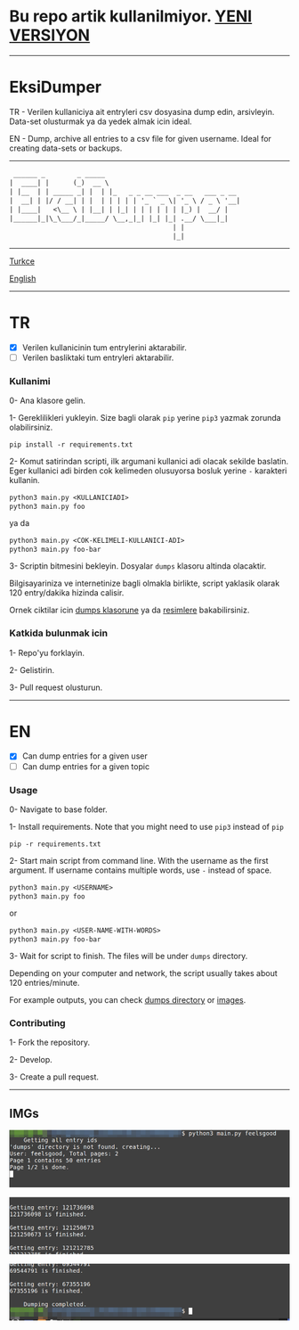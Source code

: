 # Bu repo artik kullanilmiyor. [YENI VERSIYON](https://github.com/otuva/EksiArchive)

---

# EksiDumper

TR - Verilen kullaniciya ait entryleri csv dosyasina dump edin, arsivleyin. Data-set olusturmak ya da yedek almak icin ideal.

EN - Dump, archive all entries to a csv file for given username. Ideal for creating data-sets or backups.

---

     ______ _        _ _____                                  
    |  ____| |      (_)  __ \                                 
    | |__  | | _____ _| |  | |_   _ _ __ ___  _ __   ___ _ __ 
    |  __| | |/ / __| | |  | | | | | '_ ` _ \| '_ \ / _ \ '__|
    | |____|   <\__ \ | |__| | |_| | | | | | | |_) |  __/ |   
    |______|_|\_\___/_|_____/ \__,_|_| |_| |_| .__/ \___|_|   
                                             | |              
                                             |_|              

---

[Turkce](https://github.com/otuva/EksiDumper#tr)

[English](https://github.com/otuva/EksiDumper#en)

---

# TR

- [x] Verilen kullanicinin tum entrylerini aktarabilir.
- [ ] Verilen basliktaki tum entryleri aktarabilir.

### Kullanimi

0- Ana klasore gelin.

1- Gereklilikleri yukleyin. Size bagli olarak `pip` yerine `pip3` yazmak zorunda olabilirsiniz.

    pip install -r requirements.txt

2- Komut satirindan scripti, ilk argumani kullanici adi olacak sekilde baslatin. Eger kullanici adi birden cok kelimeden olusuyorsa bosluk yerine `-` karakteri kullanin.

    python3 main.py <KULLANICIADI>
    python3 main.py foo
ya da

    python3 main.py <COK-KELIMELI-KULLANICI-ADI> 
    python3 main.py foo-bar

3- Scriptin bitmesini bekleyin. Dosyalar `dumps` klasoru altinda olacaktir.


Bilgisayariniza ve internetinize bagli olmakla birlikte, script yaklasik olarak 120 entry/dakika hizinda calisir.

Ornek ciktilar icin [dumps klasorune](https://github.com/otuva/EksiDumper/tree/main/dumps) ya da [resimlere](https://github.com/otuva/EksiDumper#imgs) bakabilirsiniz.

### Katkida bulunmak icin

1- Repo'yu forklayin.

2- Gelistirin.

3- Pull request olusturun.

---

# EN

- [x] Can dump entries for a given user
- [ ] Can dump entries for a given topic

### Usage

0- Navigate to base folder.

1- Install requirements. Note that you might need to use `pip3` instead of `pip`

    pip -r requirements.txt

2- Start main script from command line. With the username as the first argument. If username contains multiple words, use `-` instead of space.

    python3 main.py <USERNAME>
    python3 main.py foo
or

    python3 main.py <USER-NAME-WITH-WORDS> 
    python3 main.py foo-bar

3- Wait for script to finish. The files will be under `dumps` directory.


Depending on your computer and network, the script usually takes about 120 entries/minute.

For example outputs, you can check [dumps directory](https://github.com/otuva/EksiDumper/tree/main/dumps) or [images](https://github.com/otuva/EksiDumper#imgs).


### Contributing

1- Fork the repository.

2- Develop.

3- Create a pull request.

---


## IMGs

![1](https://github.com/otuva/EksiDumper/blob/main/img/1.png)

![2](https://github.com/otuva/EksiDumper/blob/main/img/2.png)

![3](https://github.com/otuva/EksiDumper/blob/main/img/3.png)
